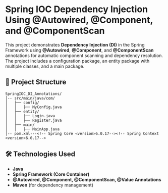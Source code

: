 # Spring IOC Dependency Injection Using @Autowired, @Component, and @ComponentScan

This project demonstrates **Dependency Injection (DI)** in the Spring Framework using **@Autowired**, **@Component**, and **@ComponentScan** annotations for automatic component scanning and dependency resolution. The project includes a configuration package, an entity package with multiple classes, and a main package.

## 📂 Project Structure

```
SpringIOC_DI_Annotations/
│-- src/main/java/com/
│   ├── config/
│   │   ├── MyConfig.java
│   ├── entity/
│   │   ├── Login.java
│   │   ├── Register.java
│   ├── main/
│   │   ├── MainApp.java
│-- pom.xml---<!-- Spring Core <version>6.0.17--><!-- Spring Context <version>6.0.17-->
```

## 🛠 Technologies Used

- **Java**
- **Spring Framework (Core Container)**
- **@Autowired, @Component, @ComponentScan, @Value Annotations**
- **Maven** (for dependency management)

